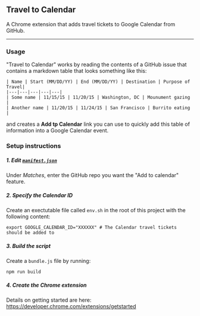 Travel to Calendar
---

A Chrome extension that adds travel tickets to Google Calendar from GitHub.

---

### Usage

"Travel to Calendar" works by reading the contents of a GitHub issue that
contains a markdown table that looks something like this:

    | Name | Start (MM/DD/YY) | End (MM/DD/YY) | Destination | Purpose of Travel|
    |---|---|---|---|---|
    | Some name | 11/15/15 | 11/20/15 | Washington, DC | Mounument gazing |
    | Another name | 11/20/15 | 11/24/15 | San Francisco | Burrito eating |


and creates a __Add tp Calendar__ link you can use to quickly add this table
of information into a Google Calendar event.

### Setup instructions

##### 1. Edit [`manifest.json`](https://github.com/mapbox/travel-to-calendar/blob/master/manifest.json)

Under _Matches_, enter the GitHub repo you want the "Add to calendar" feature.

##### 2. Specify the Calendar ID

Create an exectutable file called `env.sh` in the root of this project with the following content:

    export GOOGLE_CALENDAR_ID="XXXXXX" # The Calendar travel tickets should be added to

##### 3. Build the script

Create a `bundle.js` file by running:

    npm run build

##### 4. Create the Chrome extension

Details on getting started are here: https://developer.chrome.com/extensions/getstarted
